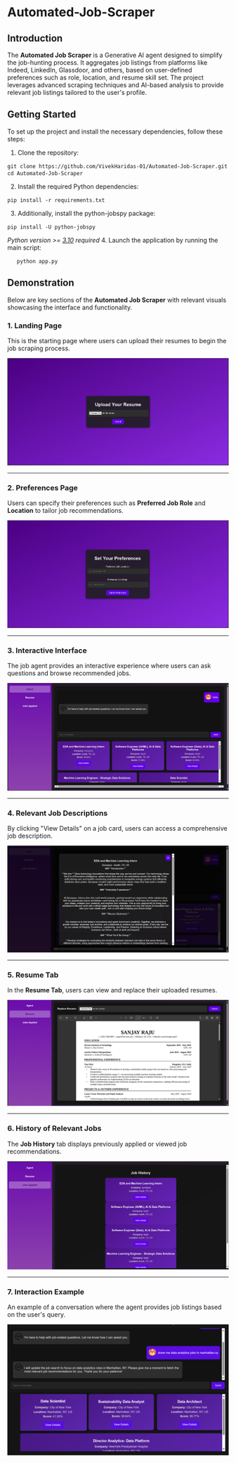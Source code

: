 # Automated-Job-Scraper
## Introduction
The **Automated Job Scraper** is a Generative AI agent designed to simplify the job-hunting process. It aggregates job listings from platforms like Indeed, LinkedIn, Glassdoor, and others, based on user-defined preferences such as role, location, and resume skill set. The project leverages advanced scraping techniques and AI-based analysis to provide relevant job listings tailored to the user's profile.

## Getting Started
To set up the project and install the necessary dependencies, follow these steps:
1. Clone the repository:
```
git clone https://github.com/VivekHaridas-01/Automated-Job-Scraper.git
cd Automated-Job-Scraper
```
2. Install the required Python dependencies:
```
pip install -r requirements.txt
```
3. Additionally, install the python-jobspy package:
```
pip install -U python-jobspy
```
_Python version >= [3.10](https://www.python.org/downloads/release/python-3100/) required_
4. Launch the application by running the main script:
```
   python app.py
```



## Demonstration

Below are key sections of the **Automated Job Scraper** with relevant visuals showcasing the interface and functionality.

### 1. Landing Page
This is the starting page where users can upload their resumes to begin the job scraping process.

![Landing Page](images/1.png)

---

### 2. Preferences Page
Users can specify their preferences such as **Preferred Job Role** and **Location** to tailor job recommendations.

![Preferences Page](images/2.png)

---

### 3. Interactive Interface
The job agent provides an interactive experience where users can ask questions and browse recommended jobs.

![Interactive Interface](images/3.png)

---

### 4. Relevant Job Descriptions
By clicking "View Details" on a job card, users can access a comprehensive job description.

![Relevant Job Descriptions](images/4.png)

---

### 5. Resume Tab
In the **Resume Tab**, users can view and replace their uploaded resumes.

![Resume Tab](images/5.png)

---

### 6. History of Relevant Jobs
The **Job History** tab displays previously applied or viewed job recommendations.

![History of Relevant Jobs](images/6.png)

---

### 7. Interaction Example
An example of a conversation where the agent provides job listings based on the user's query.

![Interaction Example](images/7.png)

